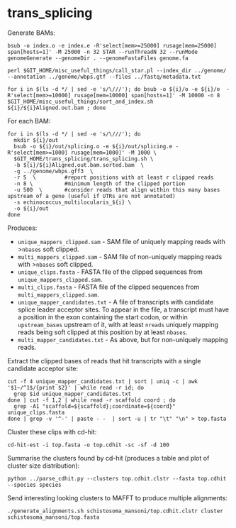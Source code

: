 # trans_splicing

Generate BAMs:

```
bsub -o index.o -e index.e -R'select[mem>=25000] rusage[mem=25000] span[hosts=1]' -M 25000 -n 32 STAR --runThreadN 32 --runMode genomeGenerate --genomeDir . --genomeFastaFiles genome.fa

perl $GIT_HOME/misc_useful_things/call_star.pl --index_dir ../genome/ --annotation ../genome/wbps.gtf --files ../fastq/metadata.txt

for i in $(ls -d */ | sed -e 's/\///'); do bsub -o ${i}/o -e ${i}/e  -R'select[mem>=10000] rusage[mem=10000] span[hosts=1]' -M 10000 -n 8 $GIT_HOME/misc_useful_things/sort_and_index.sh ${i}/${i}Aligned.out.bam ; done

```

For each BAM:

```
for i in $(ls -d */ | sed -e 's/\///'); do
  mkdir ${i}/out
  bsub -o ${i}/out/splicing.o -e ${i}/out/splicing.e -R'select[mem>=1000] rusage[mem=1000]' -M 1000 \ 
  $GIT_HOME/trans_splicing/trans_splicing.sh \
  -b ${i}/${i}Aligned.out.bam.sorted.bam  \
  -g ../genome/wbps.gff3  \
  -r 5  \         #report positions with at least r clipped reads
  -n 8 \          #minimum length of the clipped portion
  -u 500  \       #consider reads that align within this many bases upstream of a gene (useful if UTRs are not annotated)
  -s echinococcus_multilocularis_${i} \
  -o ${i}/out
done

```

Produces:

* ```unique_mappers_clipped.sam``` - SAM file of uniquely mapping reads with >```nbases``` soft clipped.
* ```multi_mappers_clipped.sam``` - SAM file of non-uniquely mapping reads with >```nbases``` soft clipped. 
* ```unique_clips.fasta``` - FASTA file of the clipped sequences from ```unique_mappers_clipped.sam```.
* ```multi_clips.fasta``` - FASTA file of the clipped sequences from ```multi_mappers_clipped.sam```.
* ```unique_mapper_candidates.txt``` - A file of transcripts with candidate splice leader acceptor sites. To appear in the file, a transcript must have a position in the exon containing the start codon, or within ```upstream_bases``` upstream of it, with at least ```nreads``` uniquely mapping reads being soft clipped at this position by at least ```nbases```. 
* ```multi_mapper_candidates.txt``` - As above, but for non-uniquely mapping reads.

Extract the clipped bases of reads that hit transcripts with a single candidate acceptor site:

```
cut -f 4 unique_mapper_candidates.txt | sort | uniq -c | awk '$1~/^1$/{print $2}' | while read -r id; do 
  grep $id unique_mapper_candidates.txt
done | cut -f 1,2 | while read -r scaffold coord ; do 
  grep -A1 "scaffold=${scaffold};coordinate=${coord}" unique_clips.fasta
done | grep -v '^-' | paste - -  | sort -u | tr "\t" "\n" > top.fasta
```

Cluster these clips with cd-hit:

```
cd-hit-est -i top.fasta -o top.cdhit -sc -sf -d 100
```

Summarise the clusters found by cd-hit (produces a table and plot of cluster size distribution):

```
python ../parse_cdhit.py --clusters top.cdhit.clstr --fasta top.cdhit --species species
```

Send interesting looking clusters to MAFFT to produce multiple alignments:

```
./generate_alignments.sh schistosoma_mansoni/top.cdhit.clstr cluster schistosoma_mansoni/top.fasta 
```


